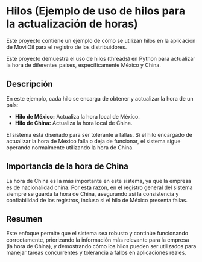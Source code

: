 # Hilos (Ejemplo de uso de hilos para la actualización de horas)

Este proyecto contiene un ejemplo de cómo se utilizan hilos en la aplicacion de MovilOil para  el registro de los distribuidores.

Este proyecto demuestra el uso de hilos (threads) en Python para actualizar la hora de diferentes países, específicamente México y China.

## Descripción

En este ejemplo, cada hilo se encarga de obtener y actualizar la hora de un país:

- **Hilo de México:** Actualiza la hora local de México.
- **Hilo de China:** Actualiza la hora local de China.

El sistema está diseñado para ser tolerante a fallas. Si el hilo encargado de actualizar la hora de México falla o deja de funcionar, el sistema sigue operando normalmente utilizando la hora de China.

## Importancia de la hora de China

La hora de China es la más importante en este sistema, ya que la empresa es de nacionalidad china. Por esta razón, en el registro general del sistema siempre se guarda la hora de China, asegurando así la consistencia y confiabilidad de los registros, incluso si el hilo de México presenta fallas.

## Resumen

Este enfoque permite que el sistema sea robusto y continúe funcionando correctamente, priorizando la información más relevante para la empresa (la hora de China), y demostrando cómo los hilos pueden ser utilizados para manejar tareas concurrentes y tolerancia a fallos en aplicaciones reales.






